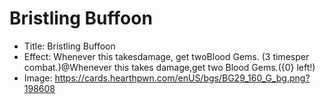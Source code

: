 # Bristling Buffoon
- Title:  Bristling Buffoon
- Effect:  Whenever this takesdamage, get twoBlood Gems. (3 timesper combat.)@Whenever this takes damage,get two Blood Gems.({0} left!)
- Image:  https://cards.hearthpwn.com/enUS/bgs/BG29_160_G_bg.png?198608
